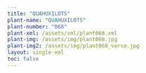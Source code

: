 ```yaml
---
title: "QUAHUXILOTS"
plant-name: "QUAHUXILOTS"
plant-number: "068"
plant-xml: /assets/xml/plant068.xml
plant-img: /assets/img/plant068.jpg
plant-img2: /assets/img/plant068_verso.jpg
layout: single-xml
toc: false
---
```

